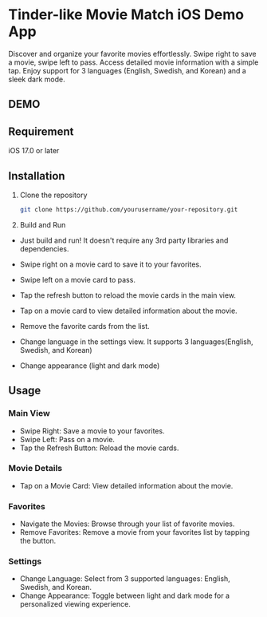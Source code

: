 # Tinder-like Movie Match iOS Demo App

Discover and organize your favorite movies effortlessly. Swipe right to save a movie, swipe left to pass. Access detailed movie information with a simple tap. Enjoy support for 3 languages (English, Swedish, and Korean) and a sleek dark mode.

## DEMO

## Requirement
iOS 17.0 or later

## Installation
1. Clone the repository
   ```sh
   git clone https://github.com/yourusername/your-repository.git
   ```
2. Build and Run
- Just build and run! It doesn't require any 3rd party libraries and dependencies.

- Swipe right on a movie card to save it to your favorites.
- Swipe left on a movie card to pass.
- Tap the refresh button to reload the movie cards in the main view.
- Tap on a movie card to view detailed information about the movie.
- Remove the favorite cards from the list.
- Change language in the settings view. It supports 3 languages(English, Swedish, and Korean)
- Change appearance (light and dark mode)

## Usage
###  Main View
- Swipe Right: Save a movie to your favorites.
- Swipe Left: Pass on a movie.
- Tap the Refresh Button: Reload the movie cards.

### Movie Details
- Tap on a Movie Card: View detailed information about the movie.

### Favorites
- Navigate the Movies: Browse through your list of favorite movies.
- Remove Favorites: Remove a movie from your favorites list by tapping the button.

### Settings
- Change Language: Select from 3 supported languages: English, Swedish, and Korean.
- Change Appearance: Toggle between light and dark mode for a personalized viewing experience.

